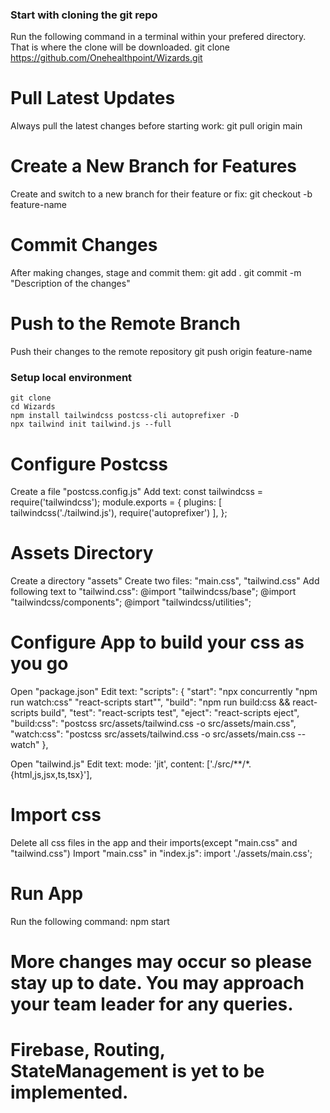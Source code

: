 ### Start with cloning the git repo ###
Run the following command in a terminal within your prefered directory. That is where the clone will be downloaded.
    git clone https://github.com/Onehealthpoint/Wizards.git
 
# Pull Latest Updates #
Always pull the latest changes before starting work:
    git pull origin main

# Create a New Branch for Features #
Create and switch to a new branch for their feature or fix:
    git checkout -b feature-name

# Commit Changes #
After making changes, stage and commit them:
    git add .
    git commit -m "Description of the changes"

# Push to the Remote Branch #
Push their changes to the remote repository
    git push origin feature-name


### Setup local environment ###
    git clone 
    cd Wizards
    npm install tailwindcss postcss-cli autoprefixer -D
    npx tailwind init tailwind.js --full

# Configure Postcss #
Create a file "postcss.config.js"
Add text:
    const tailwindcss = require('tailwindcss');
    module.exports = {
        plugins: [
            tailwindcss('./tailwind.js'),
            require('autoprefixer')
        ],
    };

# Assets Directory #
Create a directory "assets"
Create two files: "main.css", "tailwind.css"
Add following text to "tailwind.css":
    @import "tailwindcss/base"; 
    @import "tailwindcss/components"; 
    @import "tailwindcss/utilities";

# Configure App to build your css as you go #
Open "package.json"
Edit text:
    "scripts": {
        "start": "npx concurrently \"npm run watch:css\" \"react-scripts start\"",
        "build": "npm run build:css && react-scripts build",
        "test": "react-scripts test",
        "eject": "react-scripts eject",
        "build:css": "postcss src/assets/tailwind.css -o src/assets/main.css",
        "watch:css": "postcss src/assets/tailwind.css -o src/assets/main.css --watch"
    },

Open "tailwind.js"
Edit text:
    mode: 'jit',
    content: ['./src/**/*.{html,js,jsx,ts,tsx}'],

# Import css #
Delete all css files in the app and their imports(except "main.css" and "tailwind.css")
Import "main.css" in "index.js":
    import './assets/main.css';

# Run App #
Run the following command:
    npm start

# More changes may occur so please stay up to date. You may approach your team leader for any queries.
# Firebase, Routing, StateManagement is yet to be implemented.